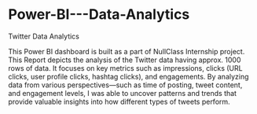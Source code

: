# Power-BI---Data-Analytics
Twitter Data Analytics 

This Power BI dashboard is built as a part of NullClass Internship project. This Report depicts the analysis of the Twitter data having approx. 1000 rows of data. It focuses on key metrics such as impressions, clicks (URL clicks, user profile clicks, hashtag clicks), and engagements. By analyzing data from various perspectives—such as time of posting, tweet content, and engagement levels, I was able to uncover patterns and trends that provide valuable insights into how different types of tweets perform.

